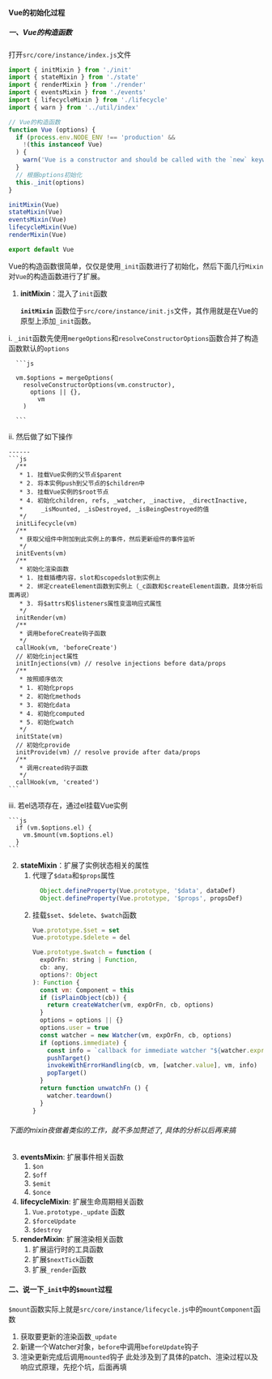 #### Vue的初始化过程


##### 一、Vue的构造函数

  打开`src/core/instance/index.js`文件

  ```js
  import { initMixin } from './init'
  import { stateMixin } from './state'
  import { renderMixin } from './render'
  import { eventsMixin } from './events'
  import { lifecycleMixin } from './lifecycle'
  import { warn } from '../util/index'

  // Vue的构造函数
  function Vue (options) {
    if (process.env.NODE_ENV !== 'production' &&
      !(this instanceof Vue)
    ) {
      warn('Vue is a constructor and should be called with the `new` keyword')
    }
    // 根据options初始化
    this._init(options)
  }

  initMixin(Vue)
  stateMixin(Vue)
  eventsMixin(Vue)
  lifecycleMixin(Vue)
  renderMixin(Vue)

  export default Vue
  ```

  Vue的构造函数很简单，仅仅是使用`_init`函数进行了初始化，然后下面几行`Mixin`对`Vue`的构造函数进行了扩展。
  1. **initMixin**：混入了`init`函数
     
      **`initMixin`** 函数位于`src/core/instance/init.js`文件，其作用就是在Vue的原型上添加`_init`函数。



  i. `_init`函数先使用`mergeOptions`和`resolveConstructorOptions`函数合并了构造函数默认的`options`

      ```js
      
      vm.$options = mergeOptions(
        resolveConstructorOptions(vm.constructor),
          options || {},
            vm
        )
      
      ```
  ii. 然后做了如下操作

    ------
    ```js
      /**
       * 1. 挂载Vue实例的父节点$parent
       * 2. 将本实例push到父节点的$children中
       * 3. 挂载Vue实例的$root节点
       * 4. 初始化children, refs, _watcher, _inactive, _directInactive,
       *     _isMounted, _isDestroyed, _isBeingDestroyed的值
       */
      initLifecycle(vm)
      /**
       * 获取父组件中附加到此实例上的事件，然后更新组件的事件监听
       */
      initEvents(vm)
      /**
       * 初始化渲染函数
       * 1. 挂载插槽内容，slot和scopedslot到实例上
       * 2. 绑定createElement函数到实例上（_c函数和$createElement函数，具体分析后面再说）
       * 3. 将$attrs和$listeners属性变温响应式属性
       */
      initRender(vm)
      /**
       * 调用beforeCreate钩子函数
       */
      callHook(vm, 'beforeCreate')
      // 初始化inject属性
      initInjections(vm) // resolve injections before data/props
      /**
       * 按照顺序依次
       * 1. 初始化props
       * 2. 初始化methods
       * 3. 初始化data
       * 4. 初始化computed
       * 5. 初始化watch
       */
      initState(vm)
      // 初始化provide
      initProvide(vm) // resolve provide after data/props
      /**
       * 调用created钩子函数
       */
      callHook(vm, 'created')
    ``` 
  iii. 若el选项存在，通过el挂载Vue实例

    ```js
      if (vm.$options.el) {
        vm.$mount(vm.$options.el)
      }
    ```

  2. **stateMixin**：扩展了实例状态相关的属性
     1. 代理了`$data`和`$props`属性
        ```js
          Object.defineProperty(Vue.prototype, '$data', dataDef)
          Object.defineProperty(Vue.prototype, '$props', propsDef)
        ```
     2. 挂载`$set`、`$delete`、`$watch`函数
        ```js
        Vue.prototype.$set = set
        Vue.prototype.$delete = del
        
        Vue.prototype.$watch = function (
          expOrFn: string | Function,
          cb: any,
          options?: Object
        ): Function {
          const vm: Component = this
          if (isPlainObject(cb)) {
            return createWatcher(vm, expOrFn, cb, options)
          }
          options = options || {}
          options.user = true
          const watcher = new Watcher(vm, expOrFn, cb, options)
          if (options.immediate) {
            const info = `callback for immediate watcher "${watcher.expression}"`
            pushTarget()
            invokeWithErrorHandling(cb, vm, [watcher.value], vm, info)
            popTarget()
          }
          return function unwatchFn () {
            watcher.teardown()
          }
        }
        ```

  ###### 下面的mixin夜做着类似的工作，就不多加赘述了, 具体的分析以后再来搞
  3. **eventsMixin**: 扩展事件相关函数
     1. `$on`
     2. `$off`
     3. `$emit`
     4. `$once`
  4. **lifecycleMixin**: 扩展生命周期相关函数
     1. `Vue.prototype._update` 函数
     2. `$forceUpdate`
     3. `$destroy`
  5. **renderMixin**: 扩展渲染相关函数
     1. 扩展运行时的工具函数
     2. 扩展`$nextTick`函数
     3. 扩展`_render`函数

#### 二、说一下`_init`中的`$mount`过程
  `$mount`函数实际上就是`src/core/instance/lifecycle.js`中的`mountComponent`函数

  1. 获取要更新的渲染函数`_update`
  2. 新建一个Watcher对象，`before`中调用`beforeUpdate`钩子
  3. 渲染更新完成后调用`mounted`钩子
此处涉及到了具体的patch、渲染过程以及响应式原理，先挖个坑，后面再填